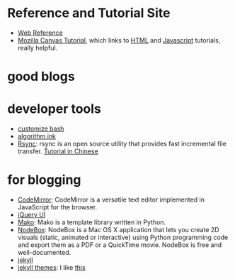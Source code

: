 # Reference and Tutorial Site
* [Web Reference](http://www.webreference.com/)
* [Mozilla Canvas Tutorial](https://developer.mozilla.org/en-US/docs/Web/API/Canvas_API/Tutorial), which links to [HTML](https://developer.mozilla.org/en-US/docs/Web/HTML) and [Javascript](https://developer.mozilla.org/en-US/docs/Web/JavaScript) tutorials, really helpful.

# good blogs


# developer tools
* [customize bash](http://bashrcgenerator.com/)
* [algorithm ink](http://azarask.in/projects/algorithm-ink/#d3c3be13)
* [Rsync](https://rsync.samba.org/): rsync is an open source utility that provides fast incremental file transfer. [Tutorial in Chinese](http://blog.sina.com.cn/s/blog_4b9b714a0100q34n.html)


# for blogging
* [CodeMirror](http://codemirror.net/): CodeMirror is a versatile text editor implemented in JavaScript for the browser.
* [jQuery UI](http://jqueryui.com/)
* [Mako](http://www.makotemplates.org/): Mako is a template library written in Python.
* [NodeBox](https://www.nodebox.net/code/index.php/Home): NodeBox is a Mac OS X application that lets you create 2D visuals (static, animated or interactive) using Python programming code and export them as a PDF or a QuickTime movie. NodeBox is free and well-documented.
* [jekyll](http://jekyllrb.com/)
* [jekyll themes](http://jekyllthemes.org/): I like [this](http://jekyllthemes.org/themes/midnight/)
